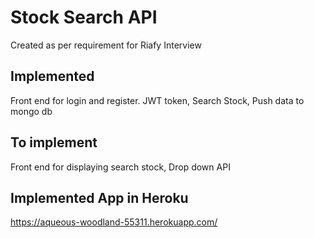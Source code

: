 # Stock Search API

Created as per requirement for Riafy Interview

## Implemented

Front end for login and register.
JWT token, 
Search Stock, 
Push data to mongo db

## To implement

Front end for displaying search stock,
Drop down API

## Implemented App in Heroku
https://aqueous-woodland-55311.herokuapp.com/


